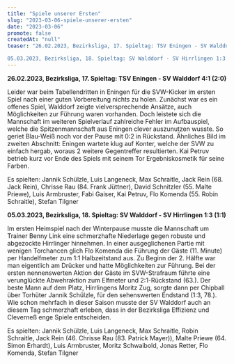 ```yaml
---
title: "Spiele unserer Ersten"
slug: "2023-03-06-spiele-unserer-ersten"
date: "2023-03-06"
promote: false
createdAt: "null"
teaser: "26.02.2023, Bezirksliga, 17. Spieltag: TSV Eningen - SV Walddorf 4:1 (2:0)

05.03.2023, Bezirksliga, 18. Spieltag: SV Walddorf - SV Hirrlingen 1:3 (1:1)"
---
```

**26.02.2023, Bezirksliga, 17. Spieltag: TSV Eningen - SV Walddorf 4:1 (2:0)**

Leider war beim Tabellendritten in Eningen für die SVW-Kicker im ersten Spiel nach einer guten Vorbereitung nichts zu holen. Zunächst war es ein offenes Spiel, Walddorf zeigte vielversprechende Ansätze, auch Möglichkeiten zur Führung waren vorhanden. Doch leistete sich die Mannschaft im weiteren Spielverlauf zahlreiche Fehler im Aufbauspiel, welche die Spitzenmannschaft aus Eningen clever auszunutzen wusste. So geriet Blau-Weiß noch vor der Pause mit 0:2 in Rückstand. Ähnliches Bild im zweiten Abschnitt: Eningen wartete klug auf Konter, welche der SVW zu einfach hergab, woraus 2 weitere Gegentreffer resultierten. Kai Petruv betrieb kurz vor Ende des Spiels mit seinem Tor Ergebniskosmetik für seine Farben.

Es spielten: Jannik Schülzle, Luis Langeneck, Max Schraitle, Jack Rein (68. Jack Rein), Chrisse Rau (84. Frank Jüttner), David Schnitzler (55. Malte Priewe), Luis Armbruster, Fabi Gaiser, Kai Petruv, Flo Komenda (55. Robin Schraitle), Stefan Tilgner

**05.03.2023, Bezirksliga, 18. Spieltag: SV Walddorf - SV Hirrlingen 1:3 (1:1)**

Im ersten Heimspiel nach der Winterpause musste die Mannschaft um Trainer Benny Link eine schmerzhafte Niederlage gegen robuste und abgezockte Hirrlinger hinnehmen. In einer ausgeglichenen Partie mit wenigen Torchancen glich Flo Komenda die Führung der Gäste (11. Minute) per Handelfmeter zum 1:1 Halbzeitstand aus. Zu Beginn der 2. Hälfte war man eigentlich am Drücker und hatte Möglichkeiten zur Führung. Bei der ersten nennenswerten Aktion der Gäste im SVW-Strafraum führte eine verunglückte Abwehraktion zum Elfmeter und 2:1-Rückstand (63.). Der beste Mann auf dem Platz, Hirrlingens Moritz Zug, sorgte dann per Chipball über Torhüter Jannik Schülzle, für den sehenswerten Endstand (1:3, 78.). Wie schon mehrfach in dieser Saison musste der SV Walddorf auch an diesem Tag schmerzhaft erleben, dass in der Bezirksliga Effizienz und Cleverneß enge Spiele entscheiden.

Es spielten: Jannik Schülzle, Luis Langeneck, Max Schraitle, Robin Schraitle, Jack Rein (46. Chrisse Rau (83. Patrick Mayer)), Malte Priewe (64. Simon Erhardt), Luis Armbruster, Moritz Schwaibold, Jonas Retter, Flo Komenda, Stefan Tilgner
